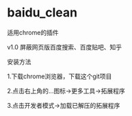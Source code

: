 # baidu_clean
适用chrome的插件

v1.0 屏蔽网页版百度搜索、百度贴吧、知乎

安装方法

1.下载chrome浏览器，下载这个git项目

2.点击右上角的...图标->更多工具->拓展程序

3.点击开发者模式->加载已解压的拓展程序

<img src=""></img>
